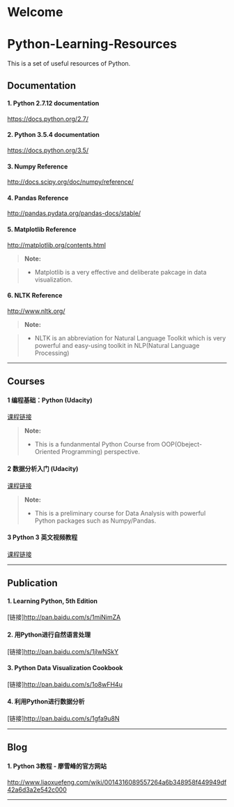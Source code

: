 
Welcome 
===================

# Python-Learning-Resources

This is a set of useful resources of Python. 

Documentation
-------------

#### 1. Python 2.7.12 documentation 

https://docs.python.org/2.7/

#### 2. Python 3.5.4 documentation 

https://docs.python.org/3.5/

#### 3. Numpy Reference

http://docs.scipy.org/doc/numpy/reference/

#### 4. Pandas Reference

http://pandas.pydata.org/pandas-docs/stable/

#### 5. Matplotlib Reference

http://matplotlib.org/contents.html

> **Note:**

> - Matplotlib is a very effective and deliberate pakcage in data visualization. 

#### 6. NLTK Reference

http://www.nltk.org/

> **Note:**

> - NLTK is an abbreviation for Natural Language Toolkit which is very powerful and easy-using toolkit in NLP(Natural Language Processing)

----------


Courses
-------------------

#### 1 编程基础：Python (Udacity)
[课程链接][1]

> **Note:**
> - This is a fundanmental Python Course from OOP(Obeject-Oriented Programming) perspective.

#### 2 数据分析入门 (Udacity)

[课程链接][2]

> **Note:**
> - This is a preliminary course for Data Analysis with powerful Python packages such as Numpy/Pandas.

#### 3 Python 3 英文视频教程
[课程链接][3]

----------


Publication
-------------

#### 1. Learning Python, 5th Edition

[链接]http://pan.baidu.com/s/1miNimZA

#### 2. 用Python进行自然语言处理

[链接]http://pan.baidu.com/s/1jIwNSkY

#### 3. Python Data Visualization Cookbook

[链接]http://pan.baidu.com/s/1o8wFH4u

#### 4. 利用Python进行数据分析

[链接]http://pan.baidu.com/s/1gfa9u8N

----------


Blog
-------------

#### 1. Python 3教程 - 廖雪峰的官方网站

http://www.liaoxuefeng.com/wiki/0014316089557264a6b348958f449949df42a6d3a2e542c000

----------


  [1]: https://cn.udacity.com/course/programming-foundations-with-python--ud036/
  [2]: https://cn.udacity.com/course/intro-to-data-analysis--ud170
  [3]: http://pan.baidu.com/s/1i4MYigt
 


